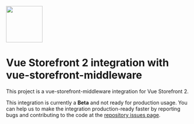 <img src="https://blog.vuestorefront.io/wp-content/uploads/2020/01/1QU9F6hQlFyHsJIbsdmt6FA.png" height="100px" />

# Vue Storefront 2 integration with vue-storefront-middleware

This project is a vue-storefront-middleware integration for Vue Storefront 2.

This integration is currently a **Beta** and not ready for production usage. You can help us to make the integration production-ready faster by reporting bugs and contributing to the code at the [repository issues page](https://github.com/andrei-ivanov/vue-storefront-middleware/issues).
